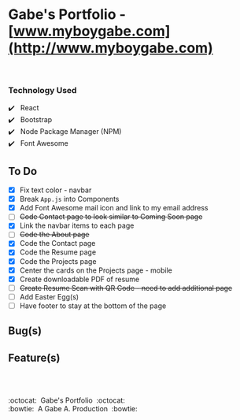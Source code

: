 # Gabe's Portfolio - [www.myboygabe.com](http://www.myboygabe.com)

<br />

### Technology Used

:heavy_check_mark:&nbsp;&nbsp; React <br />
:heavy_check_mark:&nbsp;&nbsp; Bootstrap <br />
:heavy_check_mark:&nbsp;&nbsp; Node Package Manager (NPM) <br />
:heavy_check_mark:&nbsp;&nbsp; Font Awesome <br />

## To Do

- [x] Fix text color - navbar
- [x] Break `App.js` into Components
- [x] Add Font Awesome mail icon and link to my email address
- [ ] ~~Code Contact page to look similar to Coming Soon page~~
- [x] Link the navbar items to each page
- [ ] ~~Code the About page~~
- [x] Code the Contact page
- [x] Code the Resume page
- [x] Code the Projects page
- [x] Center the cards on the Projects page - mobile
- [x] Create downloadable PDF of resume
- [ ] ~~Create Resume Scan with QR Code - need to add additional page~~
- [ ] Add Easter Egg(s)
- [ ] Have footer to stay at the bottom of the page

## Bug(s)

## Feature(s)

<br/>
<br/>


:octocat:&nbsp;&nbsp;Gabe's Portfolio&nbsp;&nbsp;:octocat: <br/>
:bowtie:&nbsp;&nbsp;A Gabe A. Production&nbsp;&nbsp;:bowtie:
